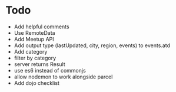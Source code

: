 # Todo

- Add helpful comments
- Use RemoteData
- Add Meetup API
- Add output type (lastUpdated, city, region, events) to events.atd
- Add category
- filter by category
- server returns Result
- use es6 instead of commonjs
- allow nodemon to work alongside parcel
- Add dojo checklist
